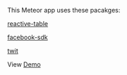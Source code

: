 This Meteor app uses these pacakges:

[reactive-table](https://atmospherejs.com/package/reactive-table)

[facebook-sdk](https://atmospherejs.com/package/facebook-sdk)

[twit](https://atmospherejs.com/package/twit)

View [Demo](http://movies_list.meteor.com)
